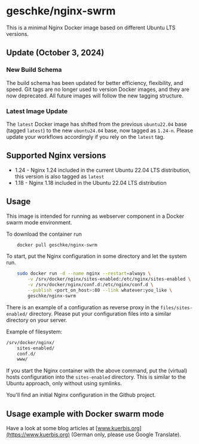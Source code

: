 # geschke/nginx-swrm

This is a minimal Nginx Docker image based on different Ubuntu LTS versions.


## Update (October 3, 2024)

### New Build Schema

The build schema has been updated for better efficiency, flexibility, and speed. Git tags are no longer used to version Docker images, and they are now deprecated. All future images will follow the new tagging structure. 

### Latest Image Update

The `latest` Docker image has shifted from the previous `ubuntu22.04` base (tagged `latest`) to the new `ubuntu24.04` base, now tagged as `1.24-n`. Please update your workflows accordingly if you rely on the `latest` tag.

## Supported Nginx versions

* 1.24 - Nginx 1.24 included in the current Ubuntu 22.04 LTS distribution, this version is also tagged as `latest`
* 1.18 - Nginx 1.18 included in the Ubuntu 22.04 LTS distribution

## Usage

This image is intended for running as webserver component in a Docker swarm mode environment.

To download the container run

```bash
    docker pull geschke/nginx-swrm
```

To start, put the Nginx configuration in some directory and let the system run.

```bash
    sudo docker run -d --name nginx --restart=always \
        -v /srv/docker/nginx/sites-enabled:/etc/nginx/sites-enabled \
        -v /srv/docker/nginx/conf.d:/etc/nginx/conf.d \
        --publish <port_on_host>:80 --link whatever:you_like \
        geschke/nginx-swrm
```

There is an example of a configuration as reverse proxy in the `files/sites-enabled/` directory. Please put your configuration files into a similar directory on your server.

Example of filesystem:

```bash
/srv/docker/nginx/
    sites-enabled/
    conf.d/
    www/
```

If you start the Nginx container with the above command, put the (virtual) hosts configuration into the `sites-enabled` directory. This is similar to the Ubuntu approach, only without using symlinks.

You'll find an initial Nginx configuration in the Github project.

## Usage example with Docker swarm mode

Have a look at some blog articles at [www.kuerbis.org](https://www.kuerbis.org) (German only, please use Google Translate).
